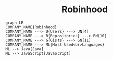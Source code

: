 <h1 align="center">Robinhood</h1>

```mermaid
graph LR
COMPANY_NAME{Robinhood}
COMPANY_NAME ---> U{Users} ---> UN[4]
COMPANY_NAME ---> R{Repositories} ---> RN[10]
COMPANY_NAME ---> G{Gists} ---> GN[11]
COMPANY_NAME ---> ML{Most Used<br>Languages}
ML --> Java[Java]
ML --> JavaScript[JavaScript]
```
